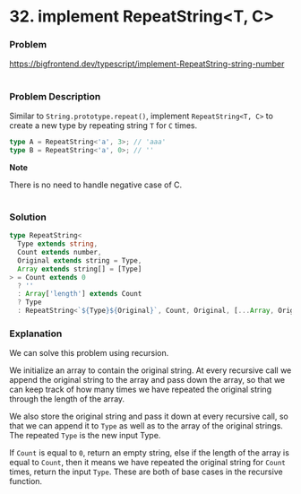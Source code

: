 # 32. implement RepeatString<T, C>

### Problem

https://bigfrontend.dev/typescript/implement-RepeatString-string-number

#

### Problem Description

Similar to `String.prototype.repeat()`, implement `RepeatString<T, C>` to create a new type by repeating string `T` for `C` times.

```ts
type A = RepeatString<'a', 3>; // 'aaa'
type B = RepeatString<'a', 0>; // ''
```

**Note**

There is no need to handle negative case of C.

#

### Solution

```ts
type RepeatString<
  Type extends string,
  Count extends number,
  Original extends string = Type,
  Array extends string[] = [Type]
> = Count extends 0
  ? ''
  : Array['length'] extends Count
  ? Type
  : RepeatString<`${Type}${Original}`, Count, Original, [...Array, Original]>;
```

### Explanation

We can solve this problem using recursion.

We initialize an array to contain the original string. At every recursive call we append the original string to the array and pass down the array, so that we can keep track of how many times we have repeated the original string through the length of the array.

We also store the original string and pass it down at every recursive call, so that we can append it to `Type` as well as to the array of the original strings. The repeated `Type` is the new input Type.

If `Count` is equal to `0`, return an empty string, else if the length of the array is equal to `Count`, then it means we have repeated the original string for `Count` times, return the input `Type`. These are both of base cases in the recursive function.
